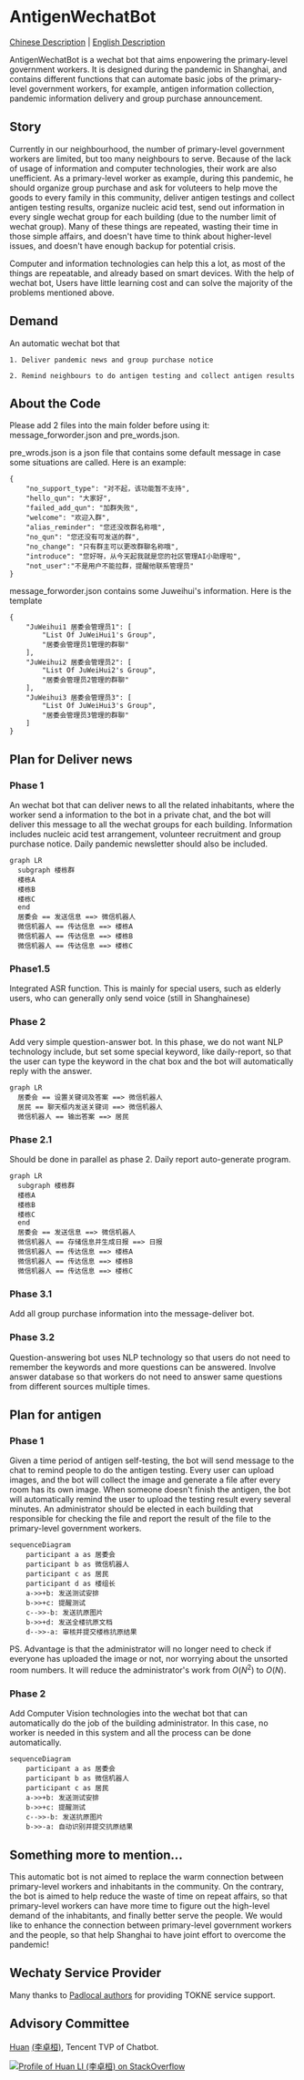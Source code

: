 # AntigenWechatBot 

[Chinese Description](README.md) | [English Description](README.EN.md)

AntigenWechatBot is a wechat bot that aims enpowering the primary-level government workers. It is designed during the pandemic in Shanghai, and contains different functions that can automate basic jobs of the primary-level government workers, for example, antigen information collection, pandemic information delivery and group purchase announcement.

## Story

Currently in our neighbourhood, the number of primary-level government workers are limited, but too many neighbours to serve. Because of the lack of usage of information and computer technologies, their work are also unefficient. As a primary-level worker as example, during this pandemic, he should organize group purchase and ask for voluteers to help move the goods to every family in this community, deliver antigen testings and collect antigen testing results, organize nucleic acid test, send out information in every single wechat group for each building (due to the number limit of wechat group). Many of these things are repeated, wasting their time in those simple affairs, and doesn't have time to think about higher-level issues, and doesn't have enough backup for potential crisis. 

Computer and information technologies can help this a lot, as most of the things are repeatable, and already based on smart devices. With the help of wechat bot, Users have little learning cost and can solve the majority of the problems mentioned above.


## Demand

An automatic wechat bot that   

    1. Deliver pandemic news and group purchase notice                       
    
    2. Remind neighbours to do antigen testing and collect antigen results    
    
## About the Code

Please add 2 files into the main folder before using it: message_forworder.json and pre_words.json.

pre_wrods.json is a json file that contains some default message in case some situations are called. Here is an example:

```
{
    "no_support_type": "对不起，该功能暂不支持",
    "hello_qun": "大家好",
    "failed_add_qun": "加群失败",
    "welcome": "欢迎入群",
    "alias_reminder": "您还没改群名称哦",
    "no_qun": "您还没有可发送的群", 
    "no_change": "只有群主可以更改群聊名称哦", 
    "introduce": "您好呀，从今天起我就是您的社区管理AI小助理啦",
    "not_user":"不是用户不能拉群，提醒他联系管理员"
}
```

message_forworder.json contains some Juweihui's information. Here is the template

```
{
    "JuWeihui1 居委会管理员1": [
        "List Of JuWeiHui1's Group",
        "居委会管理员1管理的群聊"
    ],
    "JuWeihui2 居委会管理员2": [
        "List Of JuWeiHui2's Group",
        "居委会管理员2管理的群聊"
    ],
    "JuWeihui3 居委会管理员3": [
        "List Of JuWeiHui3's Group",
        "居委会管理员3管理的群聊"
    ]
}
```

## Plan for Deliver news

### Phase 1

An wechat bot that can deliver news to all the related inhabitants, where the worker send a information to the bot in a private chat, and the bot will deliver this message to all the wechat groups for each building. Information includes nucleic acid test arrangement, volunteer recruitment and group purchase notice. Daily pandemic newsletter should also be included.


```mermaid
graph LR
  subgraph 楼栋群
  楼栋A
  楼栋B
  楼栋C
  end
  居委会 == 发送信息 ==> 微信机器人
  微信机器人 == 传达信息 ==> 楼栋A
  微信机器人 == 传达信息 ==> 楼栋B
  微信机器人 == 传达信息 ==> 楼栋C
```

### Phase1.5

Integrated ASR function.
This is mainly for special users, such as elderly users, who can generally only send voice (still in Shanghainese)

### Phase 2

Add very simple question-answer bot. In this phase, we do not want NLP technology include, but set some special keyword, like daily-report, so that the user can type the keyword in the chat box and the bot will automatically reply with the answer.

```mermaid
graph LR
  居委会 == 设置关键词及答案 ==> 微信机器人
  居民 == 聊天框内发送关键词 ==> 微信机器人
  微信机器人 == 输出答案 ==> 居民
```

### Phase 2.1

Should be done in parallel as phase 2. Daily report auto-generate program.

```mermaid
graph LR
  subgraph 楼栋群
  楼栋A
  楼栋B
  楼栋C
  end
  居委会 == 发送信息 ==> 微信机器人
  微信机器人 == 存储信息并生成日报 ==> 日报
  微信机器人 == 传达信息 ==> 楼栋A
  微信机器人 == 传达信息 ==> 楼栋B
  微信机器人 == 传达信息 ==> 楼栋C
```

### Phase 3.1

Add all group purchase information into the message-deliver bot.

### Phase 3.2

Question-answering bot uses NLP technology so that users do not need to remember the keywords and more questions can be answered. Involve answer database so that workers do not need to answer same questions from different sources multiple times.

## Plan for antigen

### Phase 1

Given a time period of antigen self-testing, the bot will send message to the chat to remind people to do the antigen testing. Every user can upload images, and the bot will collect the image and generate a file after every room has its own image. When someone doesn't finish the antigen, the bot will automatically remind the user to upload the testing result every several minutes. An administrator should be elected in each building that responsible for checking the file and report the result of the file to the primary-level government workers.

```mermaid
sequenceDiagram
    participant a as 居委会
    participant b as 微信机器人
    participant c as 居民
    participant d as 楼组长
    a->>+b: 发送测试安排
    b->>+c: 提醒测试
    c-->>-b: 发送抗原图片
    b->>+d: 发送全楼抗原文档
    d-->>-a: 审核并提交楼栋抗原结果
```

PS. Advantage is that the administrator will no longer need to check if everyone has uploaded the image or not, nor worrying about the unsorted room numbers. It will reduce the administrator's work from $O(N^2)$ to $O(N)$.

### Phase 2

Add Computer Vision technologies into the wechat bot that can automatically do the job of the building administrator. In this case, no worker is needed in this system and all the process can be done automatically.

```mermaid
sequenceDiagram
    participant a as 居委会
    participant b as 微信机器人
    participant c as 居民
    a->>+b: 发送测试安排
    b->>+c: 提醒测试
    c-->>-b: 发送抗原图片
    b->>-a: 自动识别并提交抗原结果
```

## Something more to mention...

This automatic bot is not aimed to replace the warm connection between primary-level workers and inhabitants in the community. On the contrary, the bot is aimed to help reduce the waste of time on repeat affairs, so that primary-level workers can have more time to figure out the high-level demand of the inhabitants, and finally better serve the people. We would like to enhance the connection between primary-level government workers and the people, so that help Shanghai to have joint effort to overcome the pandemic!


## Wechaty Service Provider

Many thanks to [Padlocal authors](https://github.com/padlocal) for providing TOKNE service support.

## Advisory Committee

[Huan](https://github.com/huan) [(李卓桓)](http://linkedin.com/in/zixia), Tencent TVP of Chatbot.

[![Profile of Huan LI (李卓桓) on StackOverflow](https://stackoverflow.com/users/flair/1123955.png)](https://stackoverflow.com/users/1123955/huan)